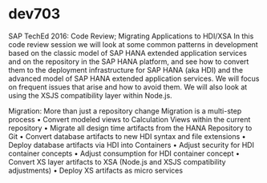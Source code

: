 # dev703
SAP TechEd 2016: Code Review; Migrating Applications to HDI/XSA
In this code review session we will look at some common patterns in development based on the classic model of SAP HANA extended application services and on the repository in the SAP HANA platform, and see how to convert them to the deployment infrastructure for SAP HANA (aka HDI) and the advanced model of SAP HANA extended application services. We will focus on frequent issues that arise and how to avoid them. We will also look at using the XSJS compatibility layer within Node.js.

Migration: More than just a repository change
Migration is a multi-step process
•	Convert modeled views to Calculation Views within the current repository
•	Migrate all design time artifacts from the HANA Repository to Git
•	Convert database artifacts to new HDI syntax and file extensions
•	Deploy database artifacts via HDI into Containers
•	Adjust security for HDI container concepts
•	Adjust consumption for HDI container concept
•	Convert XS layer artifacts to XSA (Node.js and XSJS compatibility adjustments)
•	Deploy XS artifacts as micro services

